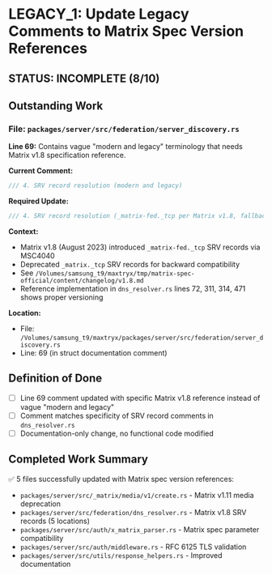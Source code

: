 # LEGACY_1: Update Legacy Comments to Matrix Spec Version References

## STATUS: INCOMPLETE (8/10)

## Outstanding Work

### File: `packages/server/src/federation/server_discovery.rs`

**Line 69:** Contains vague "modern and legacy" terminology that needs Matrix v1.8 specification reference.

**Current Comment:**
```rust
/// 4. SRV record resolution (modern and legacy)
```

**Required Update:**
```rust
/// 4. SRV record resolution (_matrix-fed._tcp per Matrix v1.8, fallback to deprecated _matrix._tcp)
```

**Context:**
- Matrix v1.8 (August 2023) introduced `_matrix-fed._tcp` SRV records via MSC4040
- Deprecated `_matrix._tcp` SRV records for backward compatibility
- See `/Volumes/samsung_t9/maxtryx/tmp/matrix-spec-official/content/changelog/v1.8.md`
- Reference implementation in `dns_resolver.rs` lines 72, 311, 314, 471 shows proper versioning

**Location:**
- File: `/Volumes/samsung_t9/maxtryx/packages/server/src/federation/server_discovery.rs`
- Line: 69 (in struct documentation comment)

## Definition of Done

- [ ] Line 69 comment updated with specific Matrix v1.8 reference instead of vague "modern and legacy"
- [ ] Comment matches specificity of SRV record comments in `dns_resolver.rs`
- [ ] Documentation-only change, no functional code modified

## Completed Work Summary

✅ 5 files successfully updated with Matrix spec version references:
- `packages/server/src/_matrix/media/v1/create.rs` - Matrix v1.11 media deprecation
- `packages/server/src/federation/dns_resolver.rs` - Matrix v1.8 SRV records (5 locations)
- `packages/server/src/auth/x_matrix_parser.rs` - Matrix spec parameter compatibility
- `packages/server/src/auth/middleware.rs` - RFC 6125 TLS validation
- `packages/server/src/utils/response_helpers.rs` - Improved documentation
